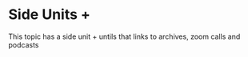 # Side Units +

This topic has a side unit + untils that links to  archives, zoom calls and podcasts